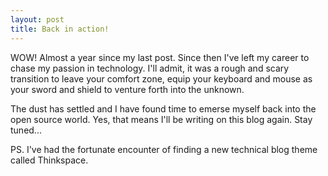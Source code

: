 ```yaml
---
layout: post
title: Back in action! 
---
```


WOW!  Almost a year since my last post.  Since then I've left my career to chase my passion in technology.  I'll admit, it was a rough and scary transition to leave your comfort zone, equip your keyboard and mouse as your sword and shield to venture forth into the unknown.

The dust has settled and I have found time to emerse myself back into the open source world.  Yes, that means I'll be writing on this blog again.  Stay tuned...

PS.  I've had the fortunate encounter of finding a new technical blog theme called Thinkspace.  
